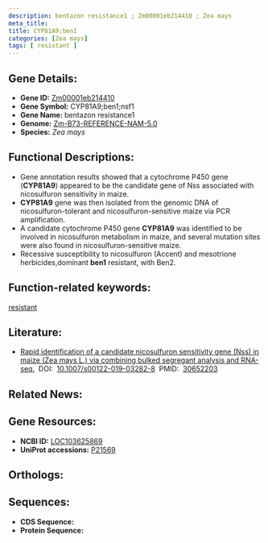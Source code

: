 ```yaml
---
description: bentazon resistance1 ; Zm00001eb214410 ; Zea mays
meta_title:
title: CYP81A9;ben1
categories: [Zea mays]
tags: [ resistant ]
---
```


## Gene Details:
- **Gene ID:**	[Zm00001eb214410](https://www.maizegdb.org/gene_center/gene/Zm00001eb214410)
- **Gene Symbol:** CYP81A9;ben1;nsf1
- **Gene Name:** bentazon resistance1
- **Genome:** [Zm-B73-REFERENCE-NAM-5.0](https://www.maizegdb.org/genome/assembly/Zm-B73-REFERENCE-NAM-5.0)
- **Species:** *Zea mays*

## Functional Descriptions:
   - Gene annotation results showed that a cytochrome P450 gene (**CYP81A9**) appeared to be the candidate gene of Nss associated with nicosulfuron sensitivity in maize.
   - **CYP81A9** gene was then isolated from the genomic DNA of nicosulfuron-tolerant and nicosulfuron-sensitive maize via PCR amplification.
   - A candidate cytochrome P450 gene **CYP81A9** was identified to be involved in nicosulfuron metabolism in maize, and several mutation sites were also found in nicosulfuron-sensitive maize.
   - Recessive susceptibility to nicosulfuron (Accent) and mesotrione herbicides,dominant **ben1** resistant, with Ben2.

## Function-related keywords:
[resistant](/tags/resistant/)

## Literature:
   - [Rapid identification of a candidate nicosulfuron sensitivity gene (Nss) in maize (Zea mays L.) via combining bulked segregant analysis and RNA-seq.]( https://link.springer.com/article/10.1007/s00122-019-03282-8)&nbsp;&nbsp;DOI:&nbsp;&nbsp;[10.1007/s00122-019-03282-8](https://link.springer.com/article/10.1007/s00122-019-03282-8)&nbsp;&nbsp;PMID:&nbsp;&nbsp;[30652203](https://pubmed.ncbi.nlm.nih.gov/30652203/)

## Related News:

## Gene Resources:
- **NCBI ID:**  [LOC103625869](https://www.ncbi.nlm.nih.gov/gene/?term=LOC103625869)
- **UniProt accessions:** [P21569](https://www.uniprot.org/uniprotkb/P21569/entry)

## Orthologs:

## Sequences:
- **CDS Sequence:**
- **Protein Sequence:**
